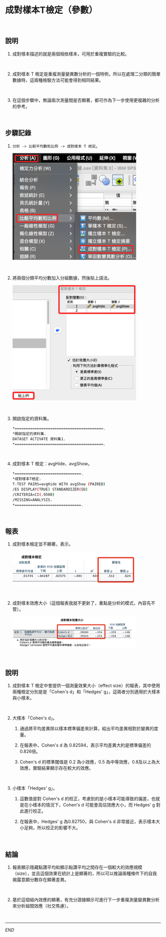 # 成對樣本T檢定（參數）

<br>

## 說明

1. 成對樣本描述的就是兩個相依樣本，可用於重複實驗的比較。

<br>

2. 成對樣本 T 檢定是重複測量變異數分析的一個特例，所以在處理二分類的簡單數據時，這兩種檢驗方法可能會得到相同結果。

<br>

3. 在這個步驟中，無論兩次測量間是否顯著，都可作為下一步使用更複雜的分析的參考。

<br>

## 步驟記錄

1. `分析 -> 比較平均數和比例 -> 成對樣本 T 檢定`。

    <img src="images/img_05.png" width="400px">

<br>

2. 將兩個分類平均分數加入分組數據，然後貼上語法。

    <img src="images/img_06.png" width="400px">

<br>

3. 開啟指定的資料集。

    ```bash
    *========================================.
    *開啟指定的資料集.
    DATASET ACTIVATE 資料集1.
    *========================================.
    ```

<br>

4. 成對樣本 T 檢定：avgHide、avgShow。

    ```bash
    *==============================.
    *成對樣本T檢定.
    T-TEST PAIRS=avgHide WITH avgShow (PAIRED)
    /ES DISPLAY(TRUE) STANDARDIZER(SD)
    /CRITERIA=CI(.9500)
    /MISSING=ANALYSIS.
    *==============================.
    ```

<br>

## 報表

1. 成對樣本檢定並不顯著，表示。

    <img src="images/img_07.png" width="400px">

<br>

2. 成對樣本效應大小（這個報表我就不更新了，重點是分析的模式，內容先不管）。

    <img src="images/img_08.png" width="400px">

<br>

## 說明

1. 成對樣本 T 檢定中會提供一個測量效果大小（effect size）的報表，其中使用兩種檢定分別是是「Cohen's d」和「Hedges' g」，這兩者分別適用於大樣本與小樣本。

<br>

2. 大樣本「Cohen's d」。

    1) 通過將平均差異除以樣本標準偏差來計算，給出平均差異相對於變異的度量。

    2) 在報表中，Cohen's d 為 0.82594，表示平均差異大約是標準偏差的0.826倍。

    3) Cohen's d 的標準閾值是 0.2 為小效應，0.5 為中等效應，0.8及以上為大效應，實驗結果顯示存在較大的效應。

<br>

3. 小樣本「Hedges' g」。

    1) 這數值是對 Cohen's d 的校正，考慮到的是小樣本可能導致的偏差，也就是在小樣本的情況下，Cohen's d 可能會高估效應大小，而 Hedges' g 對此進行校正。

    2) 在報表中，Hedges' g 為0.82750，與 Cohen's d 非常接近，表示樣本大小足夠，所以校正的影響不大。

<br>

## 結論

1. 報表顯示隱藏點讚平均和顯示點讚平均之間存在一個較大的效應規模（size），並且這個效果在統計上是顯著的，所以可以推論兩種條件下的自我揭露意願分數存在顯著差異。

<br>

2. 基於這個組內效應的顯著，有充分證據顯示可進行下一步重複測量變異數分析來分析組間效應（社交焦慮）。

<br>

___

_END_